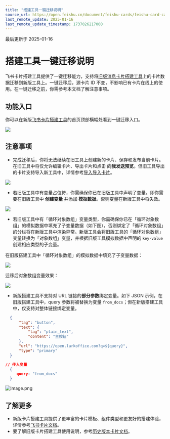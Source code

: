 ```yaml
---
title: "搭建工具一键迁移说明"
source_url: https://open.feishu.cn/document/feishu-cards/feishu-card-cardkit/migrate-card
last_remote_update: 2025-01-16
last_remote_update_timestamp: 1737026217000
---
```

最后更新于 2025-01-16

# 搭建工具一键迁移说明

飞书卡片搭建工具提供了一键迁移能力，支持将[旧版消息卡片搭建工具](https://open.feishu.cn/tool/cardbuilder)上的卡片数据迁移到新版工具上。一键迁移后，源卡片 ID 不变，不影响已有卡片在线上的使用。在一键迁移之前，你需参考本文档了解注意事项。

## 功能入口

你可以在新版[飞书卡片搭建工具](https://open.feishu.cn/cardkit?from=open_docs_migration)的首页顶部横幅处看到一键迁移入口。

![](https://sf3-cn.feishucdn.com/obj/open-platform-opendoc/b43f247e1d28b73a12e136fd47614e96_UaqwlRBFw9.png?height=634&lazyload=true&maxWidth=758&width=1758)

## 注意事项

- 完成迁移后，你将无法继续在旧工具上创建新的卡片、保存和发布当前卡片。在旧工具中将仅允许编辑卡片、导出卡片和点击 **向我发送预览**。但旧工具导出的卡片支持导入新工具中，详情参考[导入导入卡片](https://open.feishu.cn/document/uAjLw4CM/ukzMukzMukzM/feishu-cards/feishu-card-cardkit/import-and-export-cards#3d5877b2)。

![](https://sf3-cn.feishucdn.com/obj/open-platform-opendoc/1c0e5fd7d4c6f3ef1b3ff2293181cb8b_u8xzMoVxQV.png?height=878&lazyload=true&maxWidth=758&width=1920)

- 若旧版工具中有变量占位符，你需确保你已在旧版工具中声明了变量。即你需要在旧版工具中 **创建变量** 并添加 **模拟数据**。否则变量在新版工具中将失效。

![](https://sf3-cn.feishucdn.com/obj/open-platform-opendoc/5e78ee2e1cddbd4a65455dcccf5f820e_b2peRgeQpT.png?height=480&lazyload=true&maxWidth=758&width=1491)
- 若旧版工具中有「循环对象数组」变量类型，你需确保你已在「循环对象数组」的模拟数据中填充了子变量数据（如下图），否则绑定了「循环对象数组」的分栏将在新版工具中渲染异常。新版工具会将旧版工具的「循环对象数组」变量转换为「对象数组」变量，并根据旧版工具模拟数据中声明的 `key-value` 创建相应类型的子变量。

在旧版搭建工具中「循环对象数组」的模拟数据中填充了子变量数据：

![](https://sf3-cn.feishucdn.com/obj/open-platform-opendoc/3224d98045b117e71e74425f56f480cc_B89trVfquQ.png?height=666&lazyload=true&maxWidth=758&width=1447)

迁移后对象数组变量效果：

![](https://sf3-cn.feishucdn.com/obj/open-platform-opendoc/b348c6c9db05eb6259da52afaae51cbd_7ix2gZMQlq.png?height=780&lazyload=true&maxWidth=337&width=667)

- 新版搭建工具不支持对 URL 链接的**部分参数**绑定变量。如下 JSON 示例，在旧版搭建工具中，query 参数将被替换为变量 `from_docs`；但在新版搭建工具中，仅支持对整体链接绑定变量。

```json
  {
      "tag": "button",
      "text": {
          "tag": "plain_text",
          "content": "主按钮"
      },
      "url": "https://open.larkoffice.com?q=${query}",
      "type": "primary"
  }

// 传入变量
  {
     query: "from_docs"
  }
  ```

![image.png](https://sf3-cn.feishucdn.com/obj/open-platform-opendoc/e5c879e09111f3363fa1c0965fd0113c_ErGokcdiL9.png?height=640&lazyload=true&maxWidth=600&width=1451)  

## 了解更多

- 新版卡片搭建工具提供了更丰富的卡片模板、组件类型和更友好的搭建体验，详情参考[飞书卡片文档](https://open.feishu.cn/document/uAjLw4CM/ukzMukzMukzM/feishu-cards/feishu-card-cardkit/feishu-cardkit-overview)。
- 要了解旧版卡片搭建工具使用说明，参考[历史版本卡片文档](https://open.feishu.cn/document/ukTMukTMukTM/uYzM3QjL2MzN04iNzcDN/message-card-builder)。
